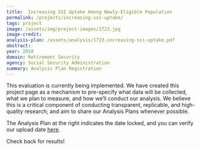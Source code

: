 ```yaml
---
title:  Increasing SSI Uptake Among Newly-Eligible Population
permalink: /projects/increasing-ssi-uptake/
tags: project  
image: /assets/img/project-images/1723.jpg  
image-credit: 
analysis-plan: /assets/analysis/1723-increasing-ssi-uptake.pdf
abstract: 
year: 2018  
domain: Retirement Security
agency: Social Security Administration
summary: Analysis Plan Registration
---
```

This evaluation is currently being implemented. We have created this project page as a mechanism to pre-specify what data will be collected, what we plan to measure, and how we’ll conduct our analysis. We believe this is a critical component of conducting transparent, replicable, and high-quality research; and aim to share our Analysis Plans whenever possible.

The Analysis Plan at the right indicates the date locked, and you can verify our upload date <a href="https://github.com/gsa-oes/office-of-evaluation-sciences/tree/master/assets/analysis">here</a>. 

Check back for results!
